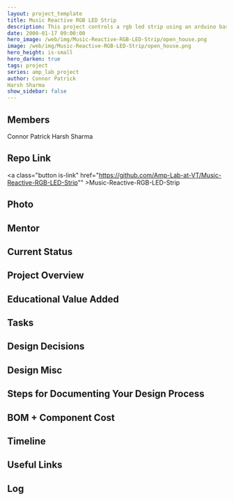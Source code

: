 ```yaml
---
layout: project_template
title: Music Reactive RGB LED Strip
description: This project controls a rgb led strip using an arduino based on the frequency of music
date: 2000-01-17 09:00:00
hero_image: /web/img/Music-Reactive-RGB-LED-Strip/open_house.png
image: /web/img/Music-Reactive-RGB-LED-Strip/open_house.png
hero_height: is-small
hero_darken: true
tags: project
series: amp_lab_project
author: Connor Patrick
Harsh Sharma
show_sidebar: false
---
```




## Members
Connor Patrick
Harsh Sharma

## Repo Link
<a class="button is-link" href="https://github.com/Amp-Lab-at-VT/Music-Reactive-RGB-LED-Strip"" >Music-Reactive-RGB-LED-Strip</a>

## Photo

## Mentor

## Current Status

## Project Overview


## Educational Value Added


## Tasks

## Design Decisions

## Design Misc

## Steps for Documenting Your Design Process

## BOM + Component Cost

## Timeline

## Useful Links

## Log
            